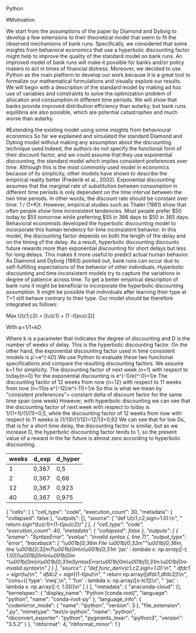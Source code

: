 Python

#Motivation

We start from the assumptions of the paper by Diamond and Dybvig to develop a few extensions to their theoretical model that seem to fit the observed mechanisms of bank runs. Specifically, we considered that some insights from behavioral economics that use a hyperbolic discounting factor might help to improve the quality of the standard model on bank runs. An improved model of bank runs will make it possible for banks and/or policy makers to act in times of financial distress. Moreover, we decided to use Python as the main platform to develop our work because it is a great tool to formalize our mathematical formulations and visually explore our results. 
We will begin with a description of the standard model by making ad hoc use of variables and constraints to solve the optimization problem of allocation and consumption in different time periods. We will show that banks provide improved distribution efficiency than autarky, but bank runs equilibria are also possible, which are potential catastrophes and much worse than autarky.

#Extending the existing model using some insights from behavioural economics
So far we explained and simulated the standard Diamond and Dybvig model without making any assumption about the discounting technique used.Indeed, the authors do not specify the functional form of their discount factor, and we could assume that they use exponential discounting, the standard model which implies consistent preferences over time. Although this is the most commonly used model in economics because of its simplicity, other models have shown to describe the empirical reality better (Frederik et al., 2002). 
Exponential discounting assumes that the marginal rate of substitution between consumption in different time periods is only dependent on the time interval between the two time periods. In other words, the discount rate should be constant over time: 1 / (1+K)t. However, empirical studies such as Thaler (1981) show that often people show time inconsistent tendencies. Most people prefer $50 today to $55 tomorrow while preferring $55 in 366 days to $50 in 365 days. Behavioral economists developed the hyperbolic discounting model to incorporate this human tendency for time inconsistent behavior. In this model, the discounting factor depends on both the length of the delay and on the timing of the delay. As a result, hyperbolic discounting discounts future rewards more than exponential discounting for short delays but less for long delays. This makes it more useful to predict actual human behavior.
As Diamond and Dybvig (1983) pointed out, bank runs can occur due to self-fulfilling expectations of the behavior of other individuals. Hyperbolic discounting and time inconsistent models try to capture the variations in degree of patience across time. 
To get a better empirical description of bank runs it might be beneficial to incorporate the hyperbolic discounting assumption. It might be possible that individuals after learning their type at T=1 still behave contrary to their type.
Our model should be therefore integrated as follows:

Max U(c1;c2) = [tu(c1) + (1 -t)*p*u(c2)]

With
 p=1/1+kD
 
Where k is a parameter that indicates the degree of discounting and D is the number of weeks of delay. This is the hyperbolic discounting factor.
On the other hand, the exponential discounting factor used in time consistent models is p'=e^(-kD)
We use Python to evaluate these two functional specifications and compare the resulting discounting factors. We assume k=1 for simplicity.
The discounting factor of next week (n=1) with respect to today(n=0) for the exponential discounting is 
e^(-1)/e(^-0)=1/e
The discounting factor of 12 weeks from now (n=12) with respect to 11 weeks from now (n=11)is 
e^(-12)/e^(-11)=1/e
So this is what we mean by "consistent preferences"= constant delta of discount factor for the same time span (one week)
However, with hyperbolic discounting we can see that the discounting factor of next week with respect to today is 1/(1+1)/(1/(1)=0,5, while the discounting factor of 12 weeks from now with respect to 11 weeks is (1/13)/(1/12)=12/13=0,92
We can see that for low Ds, that is for a short time delay, the discounting factor is similar, but as we increase D, the hyperbolic discounting factor tends to 1, so the present value of a reward in the far future is almost zero according to hyperbolic discounting.




| weeks | d_exp | d_hyper |
|-------|-------|---------|
| 1     | 0,367 | 0,5     |
| 2     | 0,367 | 0,66    |
| 12    | 0,367 | 0,923   |
| 40    | 0,367 | 0,975   |
{
 "cells": [
  {
   "cell_type": "code",
   "execution_count": 30,
   "metadata": {
    "collapsed": false
   },
   "outputs": [],
   "source": [
    "def U(c1,c2,sign=1.0):\n",
    "    return sign*(t*u(c1)+(1-t)*p*u(c2))"
   ]
  },
  {
   "cell_type": "code",
   "execution_count": 40,
   "metadata": {
    "collapsed": false
   },
   "outputs": [
    {
     "ename": "SyntaxError",
     "evalue": "invalid syntax (<ipython-input-40-c87ebcad174e>, line 7)",
     "output_type": "error",
     "traceback": [
      "\u001b[0;36m  File \u001b[0;32m\"<ipython-input-40-c87ebcad174e>\"\u001b[0;36m, line \u001b[0;32m7\u001b[0m\n\u001b[0;31m    'jac' : lambda x: np.array([-t, 1.0]))\u001b[0m\n\u001b[0m        ^\u001b[0m\n\u001b[0;31mSyntaxError\u001b[0m\u001b[0;31m:\u001b[0m invalid syntax\n"
     ]
    }
   ],
   "source": [
    "def func_deriv(c1,c2,sign=1.0):\n",
    "    dfdc1 = sign*(t*u)\n",
    "    dfdc2 = sign*((1-t)*p*u)\n",
    "    return np.array([dfdc1,dfdc2])\n",
    "cons=({'type': 'ineq',\n",
    "     'fun' : lambda x: np.array([x-tc1])\n",
    "     'jac' : lambda x: np.array([-t, 1.0])]\n"
   ]
  }
 ],
 "metadata": {
  "anaconda-cloud": {},
  "kernelspec": {
   "display_name": "Python [conda root]",
   "language": "python",
   "name": "conda-root-py"
  },
  "language_info": {
   "codemirror_mode": {
    "name": "ipython",
    "version": 3
   },
   "file_extension": ".py",
   "mimetype": "text/x-python",
   "name": "python",
   "nbconvert_exporter": "python",
   "pygments_lexer": "ipython3",
   "version": "3.5.2"
  }
 },
 "nbformat": 4,
 "nbformat_minor": 1
}
